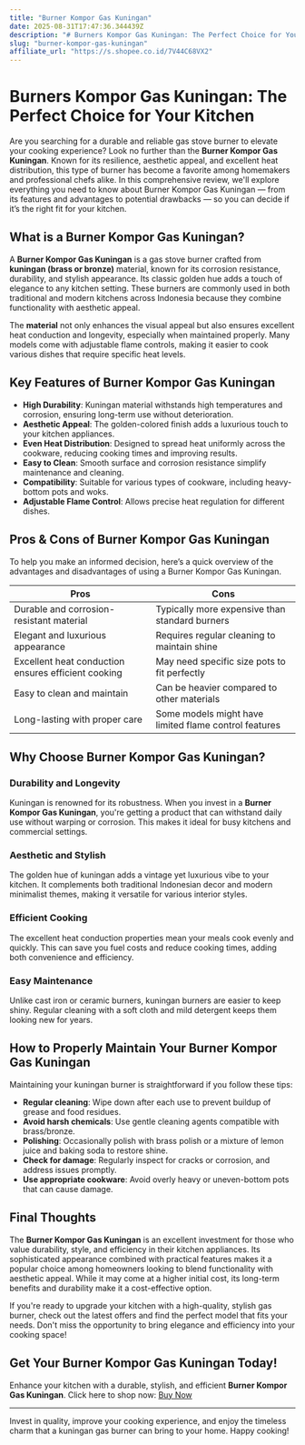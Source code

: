 ```yaml
---
title: "Burner Kompor Gas Kuningan"
date: 2025-08-31T17:47:36.344439Z
description: "# Burners Kompor Gas Kuningan: The Perfect Choice for Your Kitchen..."
slug: "burner-kompor-gas-kuningan"
affiliate_url: "https://s.shopee.co.id/7V44C68VX2"
---
```

# Burners Kompor Gas Kuningan: The Perfect Choice for Your Kitchen

Are you searching for a durable and reliable gas stove burner to elevate your cooking experience? Look no further than the **Burner Kompor Gas Kuningan**. Known for its resilience, aesthetic appeal, and excellent heat distribution, this type of burner has become a favorite among homemakers and professional chefs alike. In this comprehensive review, we'll explore everything you need to know about Burner Kompor Gas Kuningan — from its features and advantages to potential drawbacks — so you can decide if it’s the right fit for your kitchen.

## What is a Burner Kompor Gas Kuningan?

A **Burner Kompor Gas Kuningan** is a gas stove burner crafted from **kuningan (brass or bronze)** material, known for its corrosion resistance, durability, and stylish appearance. Its classic golden hue adds a touch of elegance to any kitchen setting. These burners are commonly used in both traditional and modern kitchens across Indonesia because they combine functionality with aesthetic appeal.

The **material** not only enhances the visual appeal but also ensures excellent heat conduction and longevity, especially when maintained properly. Many models come with adjustable flame controls, making it easier to cook various dishes that require specific heat levels.

## Key Features of Burner Kompor Gas Kuningan

- **High Durability**: Kuningan material withstands high temperatures and corrosion, ensuring long-term use without deterioration.
- **Aesthetic Appeal**: The golden-colored finish adds a luxurious touch to your kitchen appliances.
- **Even Heat Distribution**: Designed to spread heat uniformly across the cookware, reducing cooking times and improving results.
- **Easy to Clean**: Smooth surface and corrosion resistance simplify maintenance and cleaning.
- **Compatibility**: Suitable for various types of cookware, including heavy-bottom pots and woks.
- **Adjustable Flame Control**: Allows precise heat regulation for different dishes.

## Pros & Cons of Burner Kompor Gas Kuningan

To help you make an informed decision, here’s a quick overview of the advantages and disadvantages of using a Burner Kompor Gas Kuningan.

| **Pros** | **Cons** |
| --- | --- |
| Durable and corrosion-resistant material | Typically more expensive than standard burners |
| Elegant and luxurious appearance | Requires regular cleaning to maintain shine |
| Excellent heat conduction ensures efficient cooking | May need specific size pots to fit perfectly |
| Easy to clean and maintain | Can be heavier compared to other materials |
| Long-lasting with proper care | Some models might have limited flame control features |

## Why Choose Burner Kompor Gas Kuningan?

### Durability and Longevity

Kuningan is renowned for its robustness. When you invest in a **Burner Kompor Gas Kuningan**, you're getting a product that can withstand daily use without warping or corrosion. This makes it ideal for busy kitchens and commercial settings.

### Aesthetic and Stylish

The golden hue of kuningan adds a vintage yet luxurious vibe to your kitchen. It complements both traditional Indonesian decor and modern minimalist themes, making it versatile for various interior styles.

### Efficient Cooking

The excellent heat conduction properties mean your meals cook evenly and quickly. This can save you fuel costs and reduce cooking times, adding both convenience and efficiency.

### Easy Maintenance

Unlike cast iron or ceramic burners, kuningan burners are easier to keep shiny. Regular cleaning with a soft cloth and mild detergent keeps them looking new for years.

## How to Properly Maintain Your Burner Kompor Gas Kuningan

Maintaining your kuningan burner is straightforward if you follow these tips:

- **Regular cleaning**: Wipe down after each use to prevent buildup of grease and food residues.
- **Avoid harsh chemicals**: Use gentle cleaning agents compatible with brass/bronze.
- **Polishing**: Occasionally polish with brass polish or a mixture of lemon juice and baking soda to restore shine.
- **Check for damage**: Regularly inspect for cracks or corrosion, and address issues promptly.
- **Use appropriate cookware**: Avoid overly heavy or uneven-bottom pots that can cause damage.

## Final Thoughts

The **Burner Kompor Gas Kuningan** is an excellent investment for those who value durability, style, and efficiency in their kitchen appliances. Its sophisticated appearance combined with practical features makes it a popular choice among homeowners looking to blend functionality with aesthetic appeal. While it may come at a higher initial cost, its long-term benefits and durability make it a cost-effective option.

If you're ready to upgrade your kitchen with a high-quality, stylish gas burner, check out the latest offers and find the perfect model that fits your needs. Don't miss the opportunity to bring elegance and efficiency into your cooking space!

## Get Your Burner Kompor Gas Kuningan Today!

Enhance your kitchen with a durable, stylish, and efficient **Burner Kompor Gas Kuningan**. Click here to shop now: [Buy Now](https://s.shopee.co.id/7V44C68VX2)

---

Invest in quality, improve your cooking experience, and enjoy the timeless charm that a kuningan gas burner can bring to your home. Happy cooking!